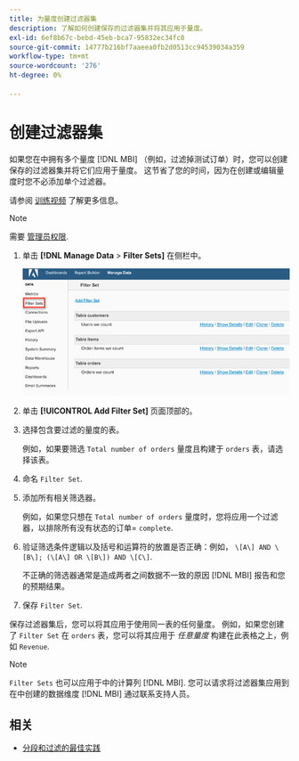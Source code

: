 ```yaml
---
title: 为量度创建过滤器集
description: 了解如何创建保存的过滤器集并将其应用于量度。
exl-id: 6ef8b67c-bebd-45eb-bca7-95832ec34fc8
source-git-commit: 14777b216bf7aaeea0fb2d0513cc94539034a359
workflow-type: tm+mt
source-wordcount: '276'
ht-degree: 0%

---
```


# 创建过滤器集

如果您在中拥有多个量度 [!DNL MBI] （例如，过滤掉测试订单）时，您可以创建保存的过滤器集并将它们应用于量度。 这节省了您的时间，因为在创建或编辑量度时您不必添加单个过滤器。

请参阅 [训练视频](https://experienceleague.adobe.com/docs/commerce-knowledge-base/kb/how-to/mbi-training-video-filter-sets.html?lang=en) 了解更多信息。

>[!NOTE]
>
>需要 [管理员权限](../../administrator/user-management/user-management.md).

1. 单击 **[!DNL Manage Data** > **Filter Sets]** 在侧栏中。

   ![](../../assets/create-filter-sets.png)

1. 单击 **[!UICONTROL Add Filter Set]** 页面顶部的。

1. 选择包含要过滤的量度的表。

   例如，如果要筛选 `Total number of orders` 量度且构建于 `orders` 表，请选择该表。

1. 命名 `Filter Set`.

1. 添加所有相关筛选器。

   例如，如果您只想在 `Total number of orders` 量度时，您将应用一个过滤器，以排除所有没有状态的订单= `complete`.

1. 验证筛选条件逻辑以及括号和运算符的放置是否正确：例如， `\[A\] AND \[B\]; (\[A\] OR \[B\]) AND \[C\]`.

   不正确的筛选器通常是造成两者之间数据不一致的原因 [!DNL MBI] 报告和您的预期结果。

1. 保存 `Filter Set`.

保存过滤器集后，您可以将其应用于使用同一表的任何量度。 例如，如果您创建了 `Filter Set` 在 `orders` 表，您可以将其应用于 *任意量度* 构建在此表格之上，例如 `Revenue`.

>[!NOTE]
>
>`Filter Sets` 也可以应用于中的计算列 [!DNL MBI]. 您可以请求将过滤器集应用到在中创建的数据维度 [!DNL MBI] 通过联系支持人员。

## 相关

* [分段和过滤的最佳实践](../../best-practices/segment-filter.md)
